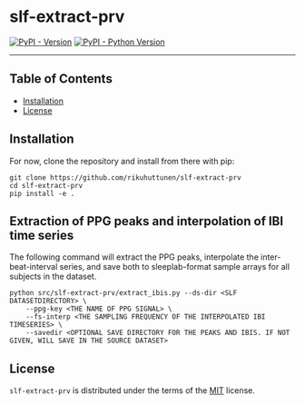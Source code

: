 # slf-extract-prv

[![PyPI - Version](https://img.shields.io/pypi/v/slf-extract-prv.svg)](https://pypi.org/project/slf-extract-prv)
[![PyPI - Python Version](https://img.shields.io/pypi/pyversions/slf-extract-prv.svg)](https://pypi.org/project/slf-extract-prv)

-----

## Table of Contents

- [Installation](#installation)
- [License](#license)

## Installation

For now, clone the repository and install from there with pip:

```console
git clone https://github.com/rikuhuttunen/slf-extract-prv
cd slf-extract-prv
pip install -e .
```

## Extraction of PPG peaks and interpolation of IBI time series

The following command will extract the PPG peaks, interpolate the inter-beat-interval series, and save both to sleeplab-format sample arrays for all subjects in the dataset.

```console
python src/slf-extract-prv/extract_ibis.py --ds-dir <SLF DATASETDIRECTORY> \
    --ppg-key <THE NAME OF PPG SIGNAL> \
    --fs-interp <THE SAMPLING FREQUENCY OF THE INTERPOLATED IBI TIMESERIES> \
    --savedir <OPTIONAL SAVE DIRECTORY FOR THE PEAKS AND IBIS. IF NOT GIVEN, WILL SAVE IN THE SOURCE DATASET>
```

## License

`slf-extract-prv` is distributed under the terms of the [MIT](https://spdx.org/licenses/MIT.html) license.
